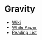 # Gravity

-  [Wiki](https://github.com/GravityNetwork/Gravity/wiki)
-  [White Paper](https://github.com/GravityNetwork/Gravity/wiki/Gravity-Whitepaper)
-  [Reading List](https://github.com/GravityNetwork/Gravity/wiki/Reading-List)
